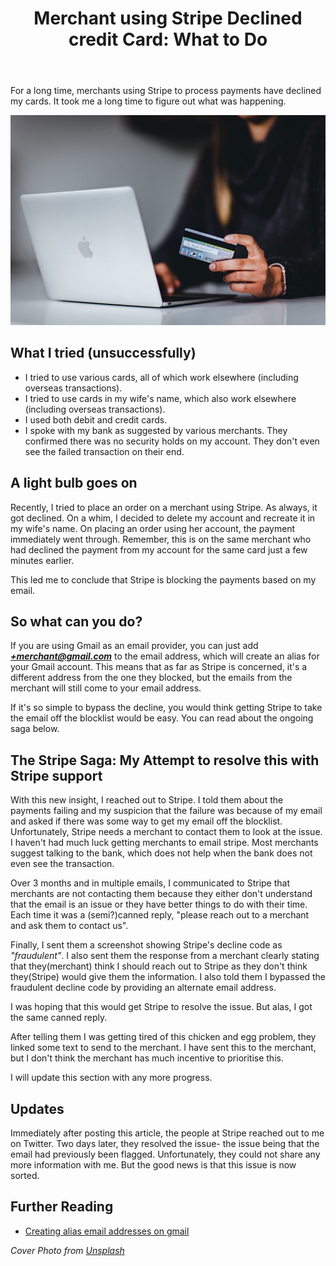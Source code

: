﻿---
title: "Merchant using Stripe Declined credit Card: What to Do"
excerpt: "My ongoing saga with Stripe support as an end-user to get them to stop blocking my card. A workaround while they try to resolve the issue"
coverImage: "./cover.jpg"
category: "ramblings"
updatedOnDate: "2021-12-31"
tags:

- "finance"

---

For a long time, merchants using Stripe to process payments have declined my cards. It took me a long time to figure out what was happening.

![A woman who enters her bank details while shopping online](./cover.jpg)

## What I  tried (unsuccessfully)

- I tried to use various cards, all of which work elsewhere (including overseas transactions).
- I tried to use cards in my wife's name, which also work elsewhere (including overseas transactions).
- I used both debit and credit cards.
- I spoke with my bank as suggested by various merchants. They confirmed there was no security holds on my account. They don't even see the failed transaction on their end.

## A light bulb goes on

Recently, I tried to place an order on a merchant using Stripe. As always, it got declined. On a whim, I decided to delete my account and recreate it in my wife's name. On placing an order using her account, the payment immediately went through. Remember, this is on the same merchant who had declined the payment from my account for the same card just a few minutes earlier.

This led me to conclude that Stripe is blocking the payments based on my email.

## So what can you do?

If you are using Gmail as an email provider, you can just add _**+merchant@gmail.com**_ to the email address, which will create an alias for your Gmail account. This means that as far as Stripe is concerned, it's a different address from the one they blocked, but the emails from the merchant will still come to your email address.

If it's so simple to bypass the decline, you would think getting Stripe to take the email off the blocklist would be easy. You can read about the ongoing saga below.

## The Stripe Saga: My Attempt to resolve this with Stripe support

With this new insight, I reached out to Stripe. I told them about the payments failing and my suspicion that the failure was because of my email and asked if there was some way to get my email off the blocklist. Unfortunately, Stripe needs a merchant to contact them to look at the issue. I haven't had much luck getting merchants to email stripe. Most merchants suggest talking to the bank, which does not help when the bank does not even see the transaction.

Over 3 months and in multiple emails, I communicated to Stripe that merchants are not contacting them because they either don't understand that the email is an issue or they have better things to do with their time. Each time it was a (semi?)canned reply, "please reach out to a merchant and ask them to contact us".

Finally, I sent them a screenshot showing Stripe's decline code as _"fraudulent"_. I also sent them the response from a merchant clearly stating that they(merchant) think I should reach out to Stripe as they don't think they(Stripe) would give them the information. I also told them I bypassed the fraudulent decline code by providing an alternate email address.

I was hoping that this would get Stripe to resolve the issue. But alas, I got the same canned reply.

After telling them I was getting tired of this chicken and egg problem, they linked some text to send to the merchant. I have sent this to the merchant, but I don't think the merchant has much incentive to prioritise this.

I will update this section with any more progress.

## Updates

Immediately after posting this article, the people at Stripe reached out to me on Twitter. Two days later, they resolved the issue- the issue being that the email had previously been flagged. Unfortunately, they could not share any more information with me. But the good news is that this issue is now sorted.

## Further Reading

- [Creating alias email addresses on gmail](https://support.google.com/a/users/answer/9308648?hl=en)

_Cover Photo from [Unsplash](https://unsplash.com/photos/gf8e6XvG_3E)_
